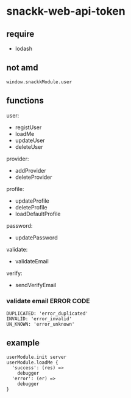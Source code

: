 # snackk-web-api-token

## require
* lodash

## not amd
```
window.snackkModule.user
```

## functions
user:
* registUser
* loadMe
* updateUser
* deleteUser

provider:
* addProvider
* deleteProvider

profile:
* updateProfile
* deleteProfile
* loadDefaultProfile

password:
* updatePassword

validate:
* validateEmail

verify:
* sendVerifyEmail




### validate email ERROR CODE
```
DUPLICATED: 'error_duplicated'
INVALID: 'error_invalid'
UN_KNOWN: 'error_unknown'
```

## example
```
userModule.init server
userModule.loadMe {
  'success': (res) =>
    debugger
  'error': (er) =>
    debugger
}
```


